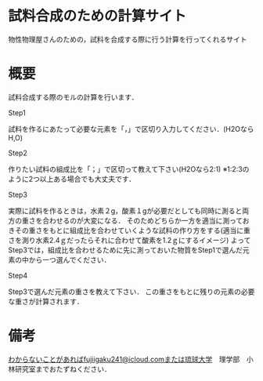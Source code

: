 # 試料合成のための計算サイト
物性物理屋さんのための，試料を合成する際に行う計算を行ってくれるサイト

# 概要

試料合成する際のモルの計算を行います．

Step1

試料を作るにあたって必要な元素を「，」で区切り入力してください．(H2OならH,O)

Step2

作りたい試料の組成比を「；」で区切って教えて下さい(H2Oなら2:1)
※1:2:3のように2つ以上ある場合でも大丈夫です．

Step3

実際に試料を作るときは，水素２g，酸素１gが必要だとしても同時に測ると両方の重さを合わせるのが大変になる．
そのためどちらか一方を適当に測っておきその重さをもとに組成比を合わせていくような試料の作り方をする(適当に重さを測り水素2.4ｇだったらそれに合わせて酸素を1.2ｇにするイメージ)
よってStep3では，組成比を合わせるために先に測っておいた物質をStep1で選んだ元素の中から一つ選んでください．

Step4

Step3で選んだ元素の重さを教えて下さい．
この重さをもとに残りの元素の必要な重さが計算されます．

# 備考

わからないことがあればfujiigaku241@icloud.comまたは琉球大学　理学部　小林研究室までおたずねください．
